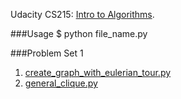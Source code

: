 Udacity CS215: [Intro to Algorithms](https://www.udacity.com/course/intro-to-algorithms--cs215).

###Usage
	$ python file_name.py

###Problem Set 1
1. [create_graph_with_eulerian_tour.py](https://github.com/RahnX/Intro-to-Algorithms/blob/master/problem_set_1/create_graph_with_eulerian_tour.py)
2. [general_clique.py](https://github.com/RahnX/Intro-to-Algorithms/blob/master/problem_set_1/general_clique.py)
